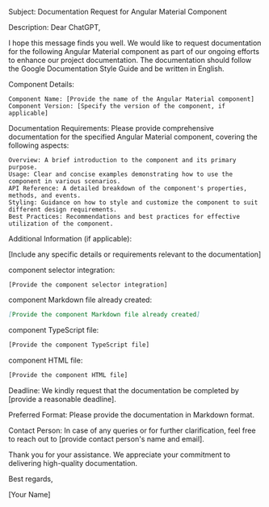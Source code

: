 Subject: Documentation Request for Angular Material Component

Description:
Dear ChatGPT,

I hope this message finds you well. We would like to request documentation for the following Angular Material component as part of our ongoing efforts to enhance our project documentation. The documentation should follow the Google Documentation Style Guide and be written in English.

Component Details:

    Component Name: [Provide the name of the Angular Material component]
    Component Version: [Specify the version of the component, if applicable]

Documentation Requirements:
Please provide comprehensive documentation for the specified Angular Material component, covering the following aspects:

    Overview: A brief introduction to the component and its primary purpose.
    Usage: Clear and concise examples demonstrating how to use the component in various scenarios.
    API Reference: A detailed breakdown of the component's properties, methods, and events.
    Styling: Guidance on how to style and customize the component to suit different design requirements.
    Best Practices: Recommendations and best practices for effective utilization of the component.

Additional Information (if applicable):

[Include any specific details or requirements relevant to the documentation]

component selector integration:

  ```angular2html
  [Provide the component selector integration]
  ```

component Markdown file already created:

  ```markdown
  [Provide the component Markdown file already created]
  ```

component TypeScript file:

  ```typescript
  [Provide the component TypeScript file]
  ```

component HTML file:

  ```html
  [Provide the component HTML file]
  ```

Deadline:
We kindly request that the documentation be completed by [provide a reasonable deadline].

Preferred Format:
Please provide the documentation in Markdown format.

Contact Person:
In case of any queries or for further clarification, feel free to reach out to [provide contact person's name and email].

Thank you for your assistance. We appreciate your commitment to delivering high-quality documentation.

Best regards,

[Your Name]
